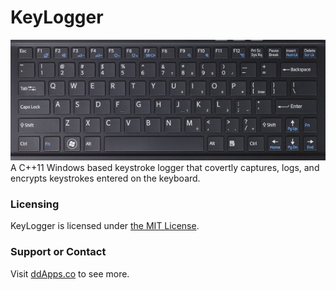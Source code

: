 # KeyLogger
![](/art/keyboard.png?raw=true)
A C++11 Windows based keystroke logger that covertly captures, logs, and encrypts keystrokes entered on the keyboard.

### Licensing
KeyLogger is licensed under [the MIT License](https://github.com/duliodenis/keylogger/blob/master/LICENSE).  

### Support or Contact
Visit [ddApps.co](http://ddapps.co) to see more.
